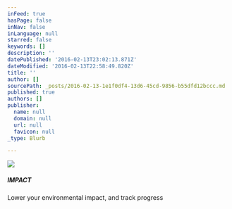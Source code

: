 ```yaml
---
inFeed: true
hasPage: false
inNav: false
inLanguage: null
starred: false
keywords: []
description: ''
datePublished: '2016-02-13T23:02:13.871Z'
dateModified: '2016-02-13T22:58:49.820Z'
title: ''
author: []
sourcePath: _posts/2016-02-13-1e1f0df4-13d6-45cd-9856-b55dfd12bccc.md
published: true
authors: []
publisher:
  name: null
  domain: null
  url: null
  favicon: null
_type: Blurb

---
```

![](https://the-grid-user-content.s3-us-west-2.amazonaws.com/3c5ed240-6459-47cf-b070-d373b7f6677a.png)

##### IMPACT

Lower your environmental impact, and track progress